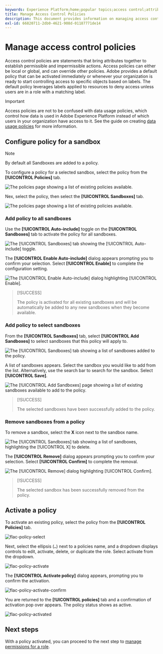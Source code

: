 ```yaml
---
keywords: Experience Platform;home;popular topics;access control;attribute-based access control;ABAC
title: Manage Access Control Policies
description: This document provides information on managing access control policies through the Permissions interface in Adobe Experience Cloud.
exl-id: 66820711-2db0-4621-908d-01187771de14
---
```

# Manage access control policies

Access control policies are statements that bring attributes together to establish permissible and impermissible actions. Access policies can either be local or global, and can override other policies. Adobe provides a default policy that can be activated immediately or whenever your organization is ready to start controlling access to specific objects based on labels. The default policy leverages labels applied to resources to deny access unless users are in a role with a matching label. 

>[!IMPORTANT]
>
>Access policies are not to be confused with data usage policies, which control how data is used in Adobe Experience Platform instead of which users in your organization have access to it. See the guide on creating [data usage policies](../../../data-governance/policies/create.md) for more information.

<!-- ## Create a new policy

To create a new policy, select the **[!UICONTROL Policies]** tab in the sidebar and select **[!UICONTROL Create Policy]**.

![flac-new-policy](../../images/flac-ui/flac-new-policy.png)

The **[!UICONTROL Create a new policy]** dialog appears, prompting you to enter a name, and an optional description. When finished, select **[!UICONTROL Confirm]**.

![flac-create-new-policy](../../images/flac-ui/flac-create-new-policy.png)

Using the dropdown arrow select if you would like to **Permit access to** (![flac-permit-access-to](../../images/flac-ui/flac-permit-access-to.png)) a resource or **Deny access to** (![flac-deny-access-to](../../images/flac-ui/flac-deny-access-to.png)) a resource.

Next, select the resource that you would like to include in the policy using the dropdown menu and search access type, read or write.

![flac-flac-policy-resource-dropdown](../../images/flac-ui/flac-policy-resource-dropdown.png)

Next, using the dropdown arrow select the condition you would like to apply to this policy, **The following being true** (![flac-policy-true](../../images/flac-ui/flac-policy-true.png)) or **The following being false** (![flac-policy-false](../../images/flac-ui/flac-policy-false.png)).

Select the plus icon to **Add matches expression** or **Add expression group** for the resource. 

![flac-policy-expression](../../images/flac-ui/flac-policy-expression.png)

Using the dropdown, select the **Resource**.

![flac-policy-resource-dropdown](../../images/flac-ui/flac-policy-resource-dropdown-1.png)

Next, using the dropdown select the **Matches**.

![flac-policy-matches-dropdown](../../images/flac-ui/flac-policy-matches-dropdown.png)

Next, using the dropdown, select the type of label (**[!UICONTROL Core label]** or **[!UICONTROL Custom label]**) to match the label assigned to the User in roles.

![flac-policy-user-dropdown](../../images/flac-ui/flac-policy-user-dropdown.png)

Finally, select the **Sandbox** that you would like the policy conditions to apply to, using the dropdown menu.

![flac-policy-sandboxes-dropdown](../../images/flac-ui/flac-policy-sandboxes-dropdown.png)

Select **Add resource** to add more resources. Once finished, select **[!UICONTROL Save and exit]**.

![flac-policy-save-and-exit](../../images/flac-ui/flac-policy-save-and-exit.png)

The new policy is successfully created, and you are redirected to the **[!UICONTROL Policies]** tab, where you will see the newly created policy appear in the list. 

![flac-policy-saved](../../images/flac-ui/flac-policy-saved.png)

## Edit a policy

To edit an existing policy, select the policy from the **[!UICONTROL Policies]** tab. Alternatively, use the filter option to filter the results to find the policy you want to edit.

![flac-policy-select](../../images/flac-ui/flac-policy-select.png)

Next, select the ellipsis (`…`) next to the policies name, and a dropdown displays controls to edit, deactivate, delete, or duplicate the role. Select edit from the dropdown.

![flac-policy-edit](../../images/flac-ui/flac-policy-edit.png)

The policy permissions screen appears. Make the updates then select **[!UICONTROL Save and exit]**.

![flac-policy-save-and-exit](../../images/flac-ui/flac-policy-save-and-exit.png)

The policy is successfully updated, and you are redirected to the **[!UICONTROL Policies]** tab.

## Duplicate a policy

To duplicate an existing policy, select the policy from the **[!UICONTROL Policies]** tab. Alternatively, use the filter option to filter the results to find the policy you want to edit.

![flac-policy-select](../../images/flac-ui/flac-policy-select.png)

Next, select the ellipsis (`…`) next to a policies name, and a dropdown displays controls to edit, deactivate, delete, or duplicate the role. Select duplicate from the dropdown.

![flac-policy-duplicate](../../images/flac-ui/flac-policy-duplicate.png)

The **[!UICONTROL Duplicate policy]** dialog appears, prompting you to confirm the duplication. 

![flac-policy-duplicate-confirm](../../images/flac-ui/flac-duplicate-confirm.png)

The new policy appears in the list as a copy of the original on the **[!UICONTROL Policies]** tab.

![flac-role-duplicate-saved](../../images/flac-ui/flac-role-duplicate-saved.png)

## Delete a policy

To delete an existing policy, select the policy from the **[!UICONTROL Policies]** tab. Alternatively, use the filter option to filter the results to find the policy you want to delete.

![flac-policy-select](../../images/flac-ui/flac-policy-select.png)

Next, select the ellipsis (`…`) next to a policies name, and a dropdown displays controls to edit, deactivate, delete, or duplicate the role. Select delete from the dropdown.

![flac-policy-delete](../../images/flac-ui/flac-policy-delete.png)

The **[!UICONTROL Delete user policy]** dialog appears, prompting you to confirm the deletion. 

![flac-policy-delete-confirm](../../images/flac-ui/flac-policy-delete-confirm.png)

You are returned to the **[!UICONTROL policies]** tab and a confirmation of deletion pop over appears.

![flac-policy-delete-confirmation](../../images/flac-ui/flac-policy-delete-confirmation.png) -->

## Configure policy for a sandbox

>[!NOTE]
>
>By default all Sandboxes are added to a policy.

To configure a policy for a selected sandbox, select the policy from the **[!UICONTROL Policies]** tab.

![The policies page showing a list of existing policies available.](../../images/abac-end-to-end-user-guide/abac-policies-page.png)

Nex, select the policy, then select the **[!UICONTROL Sandboxes]** tab. 

![The policies page showing a list of existing policies available.](../../images/flac-ui/abac-policies-sandboxes-tab.png)

### Add policy to all sandboxes

Use the **[!UICONTROL Auto-include]** toggle on the **[!UICONTROL Sandboxes]** tab to activate the policy for all sandboxes.

![The [!UICONTROL Sandboxes] tab showing the [!UICONTROL Auto-include] toggle.](../../images/flac-ui/abac-policies-auto-include.png)

The **[!UICONTROL Enable Auto-include]** dialog appears prompting you to confirm your selection. Select **[!UICONTROL Enable]** to complete the configuration setting.

![The [!UICONTROL Enable Auto-include] dialog highlighting [!UICONTROL Enable].](../../images/flac-ui/abac-policies-auto-include-enable.png)

>[!SUCCESS]
>
>The policy is activated for all existing sandboxes and will be automatically be added to any new sandboxes when they become available.

### Add policy to select sandboxes

From the **[!UICONTROL Sandboxes]** tab, select **[!UICONTROL Add Sandboxes]** to select sandboxes that this policy will apply to.

![The [!UICONTROL Sandboxes] tab showing a list of sandboxes added to the policy.](../../images/flac-ui/abac-policies-sandboxes-tab.png)

A list of sandboxes appears. Select the sandbox you would like to add from the list. Alternatively, use the search bar to search for the sandbox. Select **[!UICONTROL Save]**.

![The [!UICONTROL Add Sandboxes] page showing a list of existing sandboxes available to add to the policy.](../../images/flac-ui/abac-policies-sandboxes-list.png)

>[!SUCCESS]
>
>The selected sandboxes have been successfully added to the policy.

### Remove sandboxes from a policy

To remove a sandbox, select the **X** icon next to the sandbox name.

![The [!UICONTROL Sandboxes] tab showing a list of sandboxes, highlighting the [!UICONTROL X] to delete.](../../images/flac-ui/abac-policies-remove-sandbox-x.png)

The **[!UICONTROL Remove]** dialog appears prompting you to confirm your selection. Select **[!UICONTROL Confirm]** to complete the removal.

![The [!UICONTROL Remove] dialog highlighting [!UICONTROL Confirm].](../../images/flac-ui/abac-policies-remove-sandbox.png)

>[!SUCCESS]
>
>The selected sandbox has been successfully removed from the policy.

## Activate a policy

To activate an existing policy, select the policy from the **[!UICONTROL Policies]** tab. 

![flac-policy-select](../../images/abac-end-to-end-user-guide/abac-policies-page.png)

Next, select the ellipsis (`…`) next to a policies name, and a dropdown displays controls to edit, activate, delete, or duplicate the role. Select activate from the dropdown.

![flac-policy-activate](../../images/abac-end-to-end-user-guide/abac-policies-activate.png)

The **[!UICONTROL Activate policy]** dialog appears, prompting you to confirm the activation. 

![flac-policy-activate-confirm](../../images/abac-end-to-end-user-guide/abac-activate-policies-dialog.png)


You are returned to the **[!UICONTROL policies]** tab and a confirmation of activation pop over appears. The policy status shows as active.

![flac-policy-activated](../../images/abac-end-to-end-user-guide/abac-policies-confirm-activate.png)

## Next steps

With a policy activated, you can proceed to the next step to [manage permissions for a role](permissions.md).
